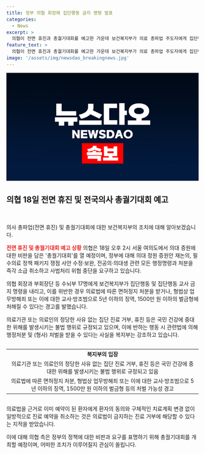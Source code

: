 ```yaml
---
title: 정부 의협 회장에 집단행동 금지 명령 발표
categories:
  - News
excerpt: >
  의협이 전면 휴진과 총궐기대회를 예고한 가운데 보건복지부가 의료 총파업 주도자에게 집단행동 금지 명령을 내렸다. 복지부는 집단 진료 거부나 휴진은 국민 건강에 위해를 가한다며 관련법에 따른 행정처분과 처벌을 경고했다. 이에 반발하는 의협은 총궐기대회를 열 예정이며 정부에 증원안 재논의, 필수의료 정책 패키지 수정,의대생 관련 처분 소급취소 등을 요구하고 있다.
feature_text: >
  의협이 전면 휴진과 총궐기대회를 예고한 가운데 보건복지부가 의료 총파업 주도자에게 집단행동 금지 명령을 내렸다. 복지부는 집단 진료 거부나 휴진은 국민 건강에 위해를 가한다며 관련법에 따른 행정처분과 처벌을 경고했다. 이에 반발하는 의협은 총궐기대회를 열 예정이며 정부에 증원안 재논의, 필수의료 정책 패키지 수정,의대생 관련 처분 소급취소 등을 요구하고 있다.
image: '/assets/img/newsdao_breakingnews.jpg'
---
```


<p><img src="/assets/img/newsdao_breakingnews.jpg" alt="implanttips 속보" /></p>

<h2 data-ke-size="size26">의협 18일 전면 휴진 및 전국의사 총궐기대회 예고</h2>

<p data-ke-size="size16">&nbsp;</p>

<p>의사 총파업(전면 휴진) 및 총궐기대회에 대한 보건복지부의 조치에 대해 알아보겠습니다.</p>

<p><b><span style="color: #ee2323;">전면 휴진 및 총궐기대회 예고 상황</span></b>
의협은 18일 오후 2시 서울 여의도에서 의대 증원에 대한 비판을 담은 '총궐기대회'를 열 예정이며, 정부에 대해 의대 정원 증원안 재논의, 필수의료 정책 패키지 쟁점 사안 수정·보완, 전공의·의대생 관련 모든 행정명령과 처분을 즉각 소급 취소하고 사법처리 위협 중단을 요구하고 있습니다.</p>

<p>의협 회장과 부회장단 등 수뇌부 17명에게 보건복지부가 집단행동 및 집단행동 교사 금지 명령을 내리고, 이를 위반한 경우 의료법에 따른 면허정지 처분을 받거나, 형법상 업무방해죄 또는 이에 대한 교사·방조범으로 5년 이하의 징역, 1500만 원 이하의 벌금형에 처해질 수 있다는 경고를 발했습니다.</p>

<p>의료기관 또는 의료인의 정당한 사유 없는 집단 진료 거부, 휴진 등은 국민 건강에 중대한 위해를 발생시키는 불법 행위로 규정되고 있으며, 이에 반하는 행동 시 관련법에 의해 행정처분 및 (형사) 처벌을 받을 수 있다는 사실을 복지부는 강조하고 있습니다.</p>

<div style="width: 100%; overflow-x: auto;">
  <table>
    <tbody>
      <tr>
        <td style="text-align: center; height: 17px;"><b>복지부의 입장</b></td>
      </tr>
      <tr>
        <td style="text-align: center; height: 17px;">의료기관 또는 의료인의 정당한 사유 없는 집단 진료 거부, 휴진 등은 국민 건강에 중대한 위해를 발생시키는 불법 행위로 규정되고 있음</td>
      </tr>
      <tr>
        <td style="text-align: center; height: 17px;">의료법에 따른 면허정지 처분, 형법상 업무방해죄 또는 이에 대한 교사·방조범으로 5년 이하의 징역, 1500만 원 이하의 벌금형 등의 처벌 가능성 경고</td>
      </tr>
    </tbody>
  </table>
</div>

<p>의료법을 근거로 이미 예약이 된 환자에게 환자의 동의와 구체적인 치료계획 변경 없이 일방적으로 진료 예약을 취소하는 것은 의료법이 금지하는 진료 거부에 해당할 수 있다는 지적을 받았습니다.</p>

<p>이에 대해 의협 측은 정부의 정책에 대한 비판과 요구를 표명하기 위해 총궐기대회를 개최할 예정이며, 어떠한 조치가 이루어질지 관심이 쏠립니다.</p>

<p data-ke-size="size16">&nbsp;</p>

